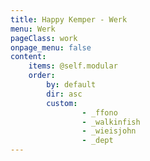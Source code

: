 ```yaml
---
title: Happy Kemper - Werk
menu: Werk
pageClass: work
onpage_menu: false
content:
    items: @self.modular
    order:
        by: default
        dir: asc
        custom:
                - _ffono
                - _walkinfish
                - _wieisjohn
                - _dept
---
```




